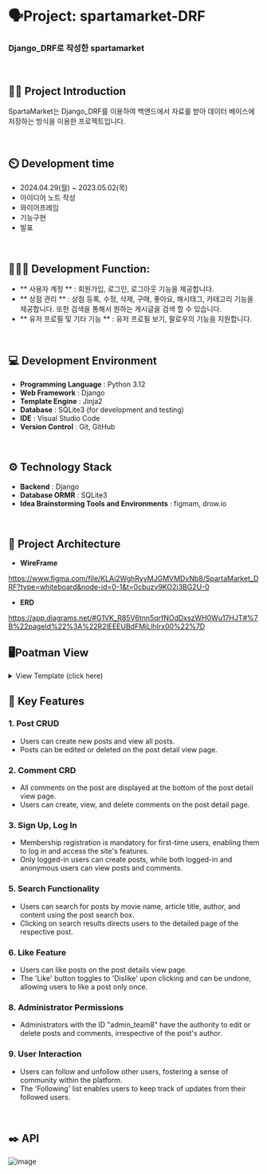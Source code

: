 # 🗣️Project: spartamarket-DRF
### Django_DRF로 작성한 spartamarket

<br>

## 👨‍🏫 Project Introduction
SpartaMarket는 Django_DRF를 이용하여 백앤드에서 자료를 받아 데이터 베이스에 저장하는 방식을 이용한 프로젝트입니다.

<br>

## ⏲️ Development time
- 2024.04.29(월) ~ 2023.05.02(목)
- 아이디어 노트 작성
- 와이어프레임
- 기능구현
- 발표
<br>

## 🧑‍🤝‍🧑 Development Function: 
- ** 사용자 계정 ** : 회원가입, 로그인, 로그아웃 기능을 제공합니다. 
- ** 상점 관리 ** : 상점 등록, 수정, 삭제, 구매, 좋아요, 해시태그, 카테고리 기능을 제공합니다. 또한 검색을 통해서 원하는 게시글을 검색 할 수 있습니다.
- ** 유저 프로필 및 기타 기능 ** : 유저 프로필 보기, 팔로우의 기능을 지원합니다.

<br>

## 💻 Development Environment
- **Programming Language** : Python 3.12
- **Web Framework** : Django
- **Template Engine** : Jinja2
- **Database** : SQLite3 (for development and testing)
- **IDE** : Visual Studio Code
- **Version Control** : Git, GitHub
<br>

## ⚙️ Technology Stack
- **Backend** : Django
- **Database ORMR** : SQLite3
- **Idea Brainstorming Tools and Environments** : figmam, drow.io
<br>

## 📝 Project Architecture

- **WireFrame**

https://www.figma.com/file/KLAi2WghRyyMJGMVMDvNb8/SpartaMarket_DRF?type=whiteboard&node-id=0-1&t=0cbuzv9KO2j3BG2U-0

- **ERD**

https://app.diagrams.net/#G1VK_R85V6tnn5qrfNOdDxszWH0Wu17HJT#%7B%22pageId%22%3A%22R2lEEEUBdFMjLlhIrx00%22%7D

## 🖥️Poatman View

<details>
<summary>View Template (click here) </summary>
<div markdown="1">       

## ** 회원가입 **
- 회원가입을 위해서 username, 비밀번호, 이메일, 이름, 생일을 입력 받을 수 있으며 ID, 비밀번호, 이메일을 필수로 입력을 받으며, ID와 이메일은 중복으로 작성이 불가능합니다.

![image](https://github.com/billyhyunjun/spartamarket-DRF/assets/157565164/e913ed79-bb0b-48ba-8d81-7d6d2effb52d)


## ** 로그인 **
- 회원 가입으로 작성이 된 아이디와 비밀번호로 로그인을 시도하면 refresh_token과 access_token이 발급이 됩니다.

![image](https://github.com/billyhyunjun/spartamarket-DRF/assets/157565164/ffe02b2f-85a6-41f9-a181-89bdccd2749d)


## ** 토큰 재발급 **
- 로그인으로 발급 받은 refresh_token은 하루동안 사용이 가능하며 access_token은 1분으로 설정이 되어있습니다. access_token이 만료가 되면  refresh_token토큰을 이용하여 access_token을 재발급 받을 수 있습니다.

![image](https://github.com/billyhyunjun/spartamarket-DRF/assets/157565164/7059ada1-8898-449a-ab8e-40cd377fbe15)


## ** 프로필 조회 **
- 주소끝에 유저의 ID를 적어 해당 유저의 프로필을 확인 할 수 있습니다.

![image](https://github.com/billyhyunjun/spartamarket-DRF/assets/157565164/2cc0df55-ffc6-41f3-a606-c17804d07c76)



## ** 로그아웃 **
- 로그아웃의 데이터로 refresh_token을 입력하면 해당 refresh_token는 블랙리스트에 입력이 되어 재발급을 받지 못하는 상태로 저장 되어 로그아웃이 됩니다.

- 로그아웃 완료

![image](https://github.com/billyhyunjun/spartamarket-DRF/assets/157565164/c7f5e66a-4778-4713-a10e-e49007722e6e)

- 재시도시

![image](https://github.com/billyhyunjun/spartamarket-DRF/assets/157565164/2872e145-ad29-40de-bd95-77e8dfddfa5f)

- 토큰 재발급시 블랙처리된 토큰

![image](https://github.com/billyhyunjun/spartamarket-DRF/assets/157565164/57c2f2f6-5306-480f-ac76-2a764c240011)


## ** 본인 정보 수정 **
- 주소에 해당하는 유저의 아이디로 접속을 하여 내용을 수정할 수 있으며 변경되지 않은 내용은 전의 내용을 반영하며, 자신이 설정한 이메일 또는 사용이력이 없는 이메일로 변경시에는 적용이 가능하나 타유저가 사용중인 이메일을 사용시 에러가 발생하며, 현재 접속중인 아이디로 타유저의 프로필을 변경할 수는 없습니다.

- 수정 완료

![image](https://github.com/billyhyunjun/spartamarket-DRF/assets/157565164/2af0b5b8-56c8-431a-9a83-d66b08e175b7)

- 다른 계정 수정시도 시

![image](https://github.com/billyhyunjun/spartamarket-DRF/assets/157565164/e6ef14d1-4440-4b31-86be-3319fcb0b45c)

- 중복 이메일 작성시

![image](https://github.com/billyhyunjun/spartamarket-DRF/assets/157565164/f92c6608-6c4f-41c7-92bb-3d4bd89532af)


## ** 패스워드 변경 **
- 페스워드 변경 또한 로그인되어 있는 유저의 비밀번호를 변경을 하게 되며, 로그인되어 있는 아이디와 current_password가 일치하여야 하며, current_password와 new_password가 서로 다르고 new_password와 confirm_password의 일치를 확인 되면 비밀번호를 수정하며, 이후로는 수정된 비밀번호로 로그인을 시도해야지만, 토큰이 발급이 됩니다.

- 변경 성공

![image](https://github.com/billyhyunjun/spartamarket-DRF/assets/157565164/c3d37ff4-8164-434f-beac-fc377d5f9884)

- 수정 전 비밀번호 입력력

![image](https://github.com/billyhyunjun/spartamarket-DRF/assets/157565164/5bab4639-f045-4569-a802-0b46baf45bf4)

- 수정 후 비밀번호 입력

![image](https://github.com/billyhyunjun/spartamarket-DRF/assets/157565164/0d07f747-1501-4f52-a7ce-31214134a320)


## ** 회원 탈퇴 **
- 로그인이 되어 있는 상태에서 탈퇴를 할려는 계정과 로그인 되어 있는 계정

- 회원 탈퇴 성공

![image](https://github.com/billyhyunjun/spartamarket-DRF/assets/157565164/4f037194-6569-4d02-a6e1-5f6ee93242db)

- 탈퇴 후 로그인 시도 시

![image](https://github.com/billyhyunjun/spartamarket-DRF/assets/157565164/5771d94d-e6fd-41bd-a014-ee34f5e64000)

- 다른 계정 탈퇴 시도시

![image](https://github.com/billyhyunjun/spartamarket-DRF/assets/157565164/a43c6d41-4356-4e40-a7fc-9d5269148720)


## ** 팔로잉 시스템 **
- 로그인이 되어 있는 상태에서 내가 팔로잉을 하고 싶은 계정으로 팔로잉을 하면 내 프로필에 해당 계정이 생성이 됩니다.

- 팔로잉 성공

![image](https://github.com/billyhyunjun/spartamarket-DRF/assets/157565164/724f4101-d08c-41e0-8e3e-6e7eee363579)

- 내 프로필에 팔로잉 한 계정이 생성

![image](https://github.com/billyhyunjun/spartamarket-DRF/assets/157565164/0a29f0d3-40d4-4c9c-b6d6-c0e0e567148f)



## ** 상품 등록 **
- 상품을 등록시 제목, 내용, 가격, 해시태그, 카테고리를 입력 받으며, 해시태그는 대소문자를 전부 대문자로 받아들여 저장을 하고, 중복없이 저장을 합니다.

- 상품 등록

![image](https://github.com/billyhyunjun/spartamarket-DRF/assets/157565164/bce5c5aa-f80e-4b15-8e28-105ea2fb12fd)

- 등록 결과

![image](https://github.com/billyhyunjun/spartamarket-DRF/assets/157565164/d7067a1f-5e24-437f-b078-9beee20e22d5)


## ** 상품 목록 조회 **
- 상품은 로그인이 필요 없이 조회가 가능하며, 각 상점의 생성 순으로 작성이 되어 있습니다.

![image](https://github.com/billyhyunjun/spartamarket-DRF/assets/157565164/64a56108-e468-4278-b9ee-5ed0906e2d17)


## ** 상품 상세 조회 **
- 상품 게시글의 id을 입력으로 넣어 해당 게시물의 내용만을 따로 볼 수 있으며 해당 게시물에 작성 되어 있는 댓글도 함께 볼 수 있습니다. 

![image](https://github.com/billyhyunjun/spartamarket-DRF/assets/157565164/9aca4411-5789-4f11-b26a-74dd87d68f78)


## ** 상품 수정 **
- 상품의 내용을 수정하고, 변경 되지 않는 내용을 그대로 반영을 합니다.

![image](https://github.com/billyhyunjun/spartamarket-DRF/assets/157565164/9a63dd57-1434-4634-9b88-23378640272d)


## ** 상품 삭제 **
- 해당 로그인아이디와 작성된 게시글의 작성자가 동일하다면 게시글을 삭제 할 수 있습니다.

![image](https://github.com/billyhyunjun/spartamarket-DRF/assets/157565164/7e674a29-80b0-4d99-9663-d3343289b901)


## ** 필터링(검색기능) **
- key값에 검색할 대상과 value값으로 해당 내용을 입력하면 입력 데이터에 맞는 게시글이 조회가 되어 검색이 됩니다.

- 작성자 검색

![image](https://github.com/billyhyunjun/spartamarket-DRF/assets/157565164/974948d2-71b6-4fea-bb5f-123f332ea6d3)

- 제목 검색

![image](https://github.com/billyhyunjun/spartamarket-DRF/assets/157565164/f5b28365-e13c-4374-8904-a721227177b9)

- 내용 검색

![image](https://github.com/billyhyunjun/spartamarket-DRF/assets/157565164/b9b6bc85-b4c9-4e6c-967e-a1a9540d38f5)

- 게시글 좋아요 많은 순으로 보기

![image](https://github.com/billyhyunjun/spartamarket-DRF/assets/157565164/641f7660-941d-40f6-9be7-cd5b0e8d62d5)


</div>
</details>


## 📌 Key Features

### 1. Post CRUD
   - Users can create new posts and view all posts.
   - Posts can be edited or deleted on the post detail view page.

### 2. Comment CRD
   - All comments on the post are displayed at the bottom of the post detail view page.
   - Users can create, view, and delete comments on the post detail page.

### 3. Sign Up, Log In
   - Membership registration is mandatory for first-time users, enabling them to log in and access the site's features.
   - Only logged-in users can create posts, while both logged-in and anonymous users can view posts and comments.
     
### 5. Search Functionality
   - Users can search for posts by movie name, article title, author, and content using the post search box.
   - Clicking on search results directs users to the detailed page of the respective post.

### 6. Like Feature
   - Users can like posts on the post details view page.
   - The 'Like' button toggles to 'Dislike' upon clicking and can be undone, allowing users to like a post only once.
     
### 8. Administrator Permissions
   - Administrators with the ID "admin_team8" have the authority to edit or delete posts and comments, irrespective of the post's author.

### 9. User Interaction
   - Users can follow and unfollow other users, fostering a sense of community within the platform.
   - The 'Following' list enables users to keep track of updates from their followed users.

<br> 

## ✒️ API

![image](https://github.com/billyhyunjun/spartamarket-DRF/assets/157565164/be0f7036-1ada-40bc-aa11-8529175cdcd6)




